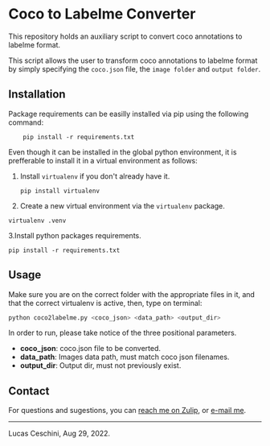 # Coco to Labelme Converter

This repository holds an auxiliary script to convert coco annotations to labelme format.

This script allows the user to transform coco annotations to labelme format by simply specifying the ```coco.json``` file, the ```image folder``` and ```output folder```.

## Installation

Package requirements can be easilly installed via pip using the following command:

```python3
    pip install -r requirements.txt
```

Even though it can be installed in the global python environment, it is prefferable to install it in a virtual environment as follows:

1. Install ```virtualenv``` if you don't already have it.

    ```pip install virtualenv```

2. Create a new virtual environment via the ```virtualenv``` package.

```virtualenv .venv```

3.Install python packages requirements.

```pip install -r requirements.txt```

## Usage

Make sure you are on the correct folder with the appropriate files in it, and that the correct virtualenv is active, then, type on terminal:

```bash
python coco2labelme.py <coco_json> <data_path> <output_dir>
```

In order to run, please take notice of the three positional parameters.

* **coco_json**: coco.json file to be converted.
* **data_path**: Images data path, must match coco json filenames.
* **output_dir**: Output dir, must not previously exist.

## Contact

For questions and sugestions, you can [reach me on Zulip](https://chat.pixforcemaps.com/#narrow/pm-with/18-lucas.ceschini), or [e-mail me](mailto:lucas.ceschini@pixforce.ai).

***

Lucas Ceschini, Aug 29, 2022.
